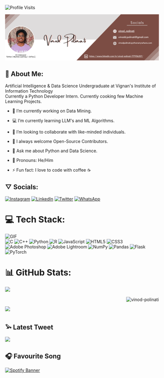 ![Profile Visits](https://komarev.com/ghpvc/?username=your-vinod-polinati)

[![ProfileBanner](https://github.com/vinod-polinati/vinod-polinati/blob/main/bopdike.png?raw=true)](https://github.com/vinod-polinati)

## 🧸 About Me:
Artificial Intelligence & Data Science Undergraduate at Vignan's Institute of Information Technology<br>Currently a Python Developer Intern. Currently cooking few Machine Learning Projects.
<ht>

- 🤖 I’m currently working on Data Mining.
- 💻 I’m currently learning LLM's and ML Algorithms.
- 🤠 I’m looking to collaborate with like-minded individuals.
- 💫 I always welcome Open-Source Contributors.
- 💬 Ask me about Python and Data Science.
- 🔱 Pronouns: He/Him

- ⚡ Fun fact: I love to code with coffee ☕ 

## ▽ Socials:
[![Instagram](https://img.shields.io/badge/Instagram-%23E4405F.svg?logo=Instagram&logoColor=white)](https://instagram.com/vinod_polinati) [![LinkedIn](https://img.shields.io/badge/LinkedIn-%230077B5.svg?logo=linkedin&logoColor=white)](https://www.linkedin.com/in/vinod-polinati/) [![Twitter](https://img.shields.io/badge/Twitter-%231DA1F2.svg?logo=Twitter&logoColor=white)](https://twitter.com/vinod_polinati) [![WhatsApp](https://img.shields.io/badge/WhatsApp-%2325D366.svg?logo=WhatsApp&logoColor=white)](https://wa.me/+919603106546)

# 💻 Tech Stack:
![GIF](https://media.giphy.com/media/o0vwzuFwCGAFO/giphy.gif) <br>
![C](https://img.shields.io/badge/c-%2300599C.svg?style=for-the-badge&logo=c&logoColor=white) ![C++](https://img.shields.io/badge/c++-%2300599C.svg?style=for-the-badge&logo=c%2B%2B&logoColor=white) ![Python](https://img.shields.io/badge/python-3670A0?style=for-the-badge&logo=python&logoColor=ffdd54) ![R](https://img.shields.io/badge/r-%23276DC3.svg?style=for-the-badge&logo=r&logoColor=white) ![JavaScript](https://img.shields.io/badge/javascript-%23323330.svg?style=for-the-badge&logo=javascript&logoColor=%23F7DF1E) ![HTML5](https://img.shields.io/badge/html5-%23E34F26.svg?style=for-the-badge&logo=html5&logoColor=white) ![CSS3](https://img.shields.io/badge/css3-%231572B6.svg?style=for-the-badge&logo=css3&logoColor=white) ![Adobe Photoshop](https://img.shields.io/badge/adobephotoshop-%2331A8FF.svg?style=for-the-badge&logo=adobephotoshop&logoColor=white) ![Adobe Lightroom](https://img.shields.io/badge/Adobe%20Lightroom%20-9999FF.svg?style=for-the-badge&logo=Adobe%20Lightroom%20&logoColor=white) ![NumPy](https://img.shields.io/badge/numpy-%23013243.svg?style=for-the-badge&logo=numpy&logoColor=white) ![Pandas](https://img.shields.io/badge/pandas-%23150458.svg?style=for-the-badge&logo=pandas&logoColor=white) ![Flask](https://img.shields.io/badge/flask-%23000.svg?style=for-the-badge&logo=flask&logoColor=white) ![PyTorch](https://img.shields.io/badge/PyTorch-%23EE4C2C.svg?style=for-the-badge&logo=PyTorch&logoColor=white)

# 📊 GitHub Stats:
![](https://github-readme-stats.vercel.app/api?username=vinod-polinati&theme=dark&hide_border=false&include_all_commits=true&count_private=true)<br/>
    <p><img align="right" src="https://github-readme-stats.vercel.app/api/top-langs?username=vinod-polinati&show_icons=true&locale=en&layout=compact_color=ffffff&icon_color=bb2acf&text_color=daf7dc&bg_color=141321" alt="vinod-polinati" /></p><br>

![](https://github-readme-streak-stats.herokuapp.com/?user=vinod-polinati&theme=dark&hide_border=false)<br/>
## 𓅩 Latest Tweet
[![](https://gtce.itsvg.in/api?username=vinod_polinati)](https://github.com/VishwaGauravIn/github-twitter-card-embed)



## 🎧 Favourite Song
<a href="https://open.spotify.com/track/0tgVpDi06FyKpA1z0VMD4v" target="_blank">
  <img src="https://storage.googleapis.com/pr-newsroom-wp/1/2018/11/Spotify_Logo_RGB_Green.png" alt="Spotify Banner" style="width: 200px; height: auto;">
</a>
